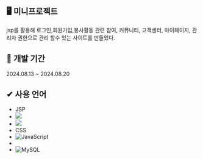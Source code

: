 ## 🖥 미니프로젝트 

jsp를 활용해 로그인,회원가입,봉사활동 관련 참여, 커뮤니티, 고객센터, 마이페이지, 관리자 권한으로 관리 할수 있는 사이트를 만들었다.

## 📝 개발 기간 

2024.08.13 ~ 2024.08.20

## ✔ 사용 언어

- JSP
- <img src="https://img.shields.io/badge/java-007396?style=for-the-badge&logo=OpenJDK&logoColor=white">
- <img src="https://img.shields.io/badge/HTML5-E34F26?style=for-the-badge&logo=HTML5&logoColor=white">
- CSS
- 	![JavaScript](https://img.shields.io/badge/javascript-%23323330.svg?style=for-the-badge&logo=javascript&logoColor=%23F7DF1E)  
-
- ![MySQL](https://img.shields.io/badge/mysql-4479A1.svg?style=for-the-badge&logo=mysql&logoColor=white)

